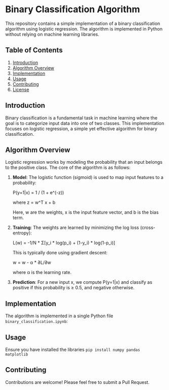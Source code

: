 # Binary Classification Algorithm

This repository contains a simple implementation of a binary classification algorithm using logistic regression. The algorithm is implemented in Python without relying on machine learning libraries.

## Table of Contents

1. [Introduction](#introduction)
2. [Algorithm Overview](#algorithm-overview)
3. [Implementation](#implementation)
4. [Usage](#usage)
5. [Contributing](#contributing)
6. [License](#license)

## Introduction

Binary classification is a fundamental task in machine learning where the goal is to categorize input data into one of two classes. This implementation focuses on logistic regression, a simple yet effective algorithm for binary classification.

## Algorithm Overview

Logistic regression works by modeling the probability that an input belongs to the positive class. The core of the algorithm is as follows:

1. **Model**: The logistic function (sigmoid) is used to map input features to a probability:
   
   P(y=1|x) = 1 / (1 + e^(-z))
   
   where z = w^T x + b

   Here, w are the weights, x is the input feature vector, and b is the bias term.

2. **Training**: The weights are learned by minimizing the log loss (cross-entropy):
   
   L(w) = -1/N * Σ[y_i * log(p_i) + (1-y_i) * log(1-p_i)]

   This is typically done using gradient descent:

   w = w - α * ∂L/∂w

   where α is the learning rate.

3. **Prediction**: For a new input x, we compute P(y=1|x) and classify as positive if this probability is ≥ 0.5, and negative otherwise.

## Implementation

The algorithm is implemented in a single Python file `binary_classification.ipynb`:

## Usage 

Ensure you have installed the libraries
`pip install numpy pandas matplotlib`

## Contributing
Contributions are welcome! Please feel free to submit a Pull Request.

